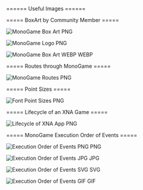 ====== Useful Images ======

===== BoxArt by Community Member =====

![MonoGame Box Art](../../../content/monogame_box_art_fixed.png)
PNG

![MonoGame Logo](../../../content/monogame_box_art_fixed.png)
PNG

![MonoGame Box Art WEBP](../../../content/monogame_box_art_fixed.webp)
WEBP

===== Routes through MonoGame =====

![MonoGame Routes](../../../content/monogame_routes.png)
PNG

===== Point Sizes =====

![Font Point Sizes](../../../content/usefulimages/font_point_sizes.png)
PNG

===== Lifecycle of an XNA Game =====

![Lifecycle of XNA App](../../../content/usefulimages/lifecycleofanxnaapp.png)
PNG

===== MonoGame Execution Order of Events =====

![Execution Order of Events PNG](../../../content/usefulimages/aristurtlemgexecution_order_of_events.png)
PNG

![Execution Order of Events JPG](../../../content/usefulimages/aristurtlemgexecution_order_of_events.jpg)
JPG

![Execution Order of Events SVG](../../../content/usefulimages/aristurtlemgexecution_order_of_events.svg)
SVG

![Execution Order of Events GIF](../../../content/usefulimages/aristurtlemgexecution_order_of_events_2.gif)
GIF